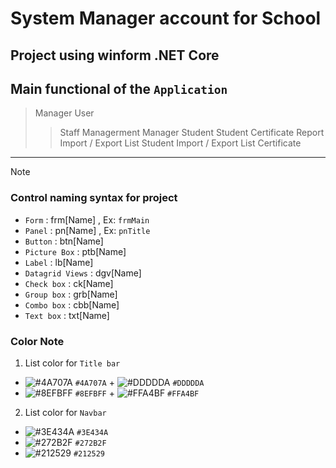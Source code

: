 # System Manager account for School
## Project using winform .NET Core
## Main functional of the `Application`

> Manager User 
  >> Staff 
  >> Managerment
> Manager Student 
  >> Student 
  >> Certificate
> Report
  >> Import / Export List Student
  >> Import / Export List Certificate


----

> [!NOTE]
> ### Control naming syntax for project
> - `Form` : frm[Name] , Ex: `frmMain`
> - `Panel` : pn[Name] , Ex: `pnTitle`
> - `Button` : btn[Name] 
> - `Picture Box` : ptb[Name]
> - `Label` : lb[Name]
> - `Datagrid Views` : dgv[Name]
> - `Check box` : ck[Name]
> - `Group box` : grb[Name]
> - `Combo box` : cbb[Name]
> - `Text box` :  txt[Name]
> ### Color Note
> 1. List color for `Title bar`
> - ![#4A707A](https://placehold.co/15x15/4A707A/4A707A.png) `#4A707A` + ![#DDDDDA](https://placehold.co/15x15/DDDDDA/DDDDDA.png) `#DDDDDA`
> - ![#8EFBFF](https://placehold.co/15x15/8EFBFF/8EFBFF.png) `#8EFBFF` + ![#FFA4BF](https://placehold.co/15x15/FFA4BF/FFA4BF.png) `#FFA4BF`
> 2. List color for `Navbar` 
> - ![#3E434A](https://placehold.co/15x15/3E434A/3E434A.png) `#3E434A`
> - ![#272B2F](https://placehold.co/15x15/272B2F/272B2F.png) `#272B2F`
> - ![#212529](https://placehold.co/15x15/212529/212529.png) `#212529`





